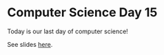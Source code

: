 # Computer Science Day 15

<link href="index.css" rel="stylesheet">

Today is our last day of computer science!

See slides [here](../presentation-pdfs/day15.pdf).